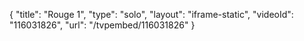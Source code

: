 {
    "title": "Rouge 1",
    "type": "solo",
    "layout": "iframe-static",
    "videoId": "116031826",
    "url": "\/tvpembed\/116031826"
}